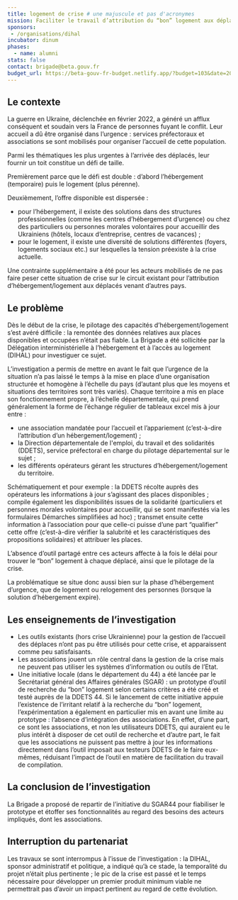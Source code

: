 ```yaml
---
title: logement de crise # une majuscule et pas d'acronymes
mission: Faciliter le travail d’attribution du “bon” logement aux déplacés d’Ukraine
sponsors: 
 - /organisations/dihal
incubator: dinum 
phases:
  - name: alumni
stats: false 
contact: brigade@beta.gouv.fr
budget_url: https://beta-gouv-fr-budget.netlify.app/?budget=103&date=2022-07-12&start=2021-03-15&startup=Aides+Jeunes&startupId=aides.jeunes
---
```


## Le contexte

La guerre en Ukraine, déclenchée en février 2022, a généré un afflux conséquent et soudain vers la France de personnes fuyant le conflit. Leur accueil a dû être organisé dans l’urgence : services préfectoraux et associations se sont mobilisés pour organiser l’accueil de cette population. 

Parmi les thématiques les plus urgentes à l’arrivée des déplacés, leur fournir un toit constitue un défi de taille. 

Premièrement parce que le défi est double : d’abord l’hébergement (temporaire) puis le logement (plus pérenne).

Deuxièmement, l’offre disponible est dispersée : 

- pour l’hébergement, il existe des solutions dans des structures professionnelles (comme les centres d’hébergement d’urgence) ou chez des particuliers ou personnes morales volontaires pour accueillir des Ukrainiens (hôtels, locaux d’entreprise, centres de vacances) ;
- pour le logement, il existe une diversité de solutions différentes (foyers, logements sociaux etc.) sur lesquelles la tension préexiste à la crise actuelle.

Une contrainte supplémentaire a été pour les acteurs mobilisés de ne pas faire peser cette situation de crise sur le circuit existant pour l’attribution d’hébergement/logement aux déplacés venant d’autres pays.

## Le problème

Dès le début de la crise, le pilotage des capacités d’hébergement/logement s’est avéré difficile : la remontée des données relatives aux places disponibles et occupées n’était pas fiable. La Brigade a été sollicitée par la Délégation interministérielle à l’hébergement et à l’accès au logement (DIHAL) pour investiguer ce sujet.

L’investigation a permis de mettre en avant le fait que l’urgence de la situation n’a pas laissé le temps à la mise en place d’une organisation structurée et homogène à l’échelle du pays (d’autant plus que les moyens et situations des territoires sont très variés). Chaque territoire a mis en place son fonctionnement propre, à l’échelle départementale, qui prend généralement la forme de l’échange régulier de tableaux excel mis à jour entre :

- une association mandatée pour l’accueil et l’appariement (c’est-à-dire l’attribution d’un hébergement/logement) ;
- la Direction départementale de l'emploi, du travail et des solidarités (DDETS), service préfectoral en charge du pilotage départemental sur le sujet ;
- les différents opérateurs gérant les structures d’hébergement/logement du territoire.

Schématiquement et pour exemple : la DDETS récolte auprès des opérateurs les informations à jour s’agissant des places disponibles ; compile également les disponibilités issues de la solidarité (particuliers et personnes morales volontaires pour accueillir, qui se sont manifestés via les formulaires Démarches simplifiées ad hoc) ; transmet ensuite cette information à l’association pour que celle-ci puisse d’une part “qualifier” cette offre (c’est-à-dire vérifier la salubrité et les caractéristiques des propositions solidaires) et attribuer les places.

L’absence d’outil partagé entre ces acteurs affecte à la fois le délai pour trouver le “bon” logement à chaque déplacé, ainsi que le pilotage de la crise.

La problématique se situe donc aussi bien sur la phase d’hébergement d’urgence, que de logement ou relogement des personnes (lorsque la solution d’hébergement expire). 

## Les enseignements de l’investigation

- Les outils existants (hors crise Ukrainienne) pour la gestion de l’accueil des déplaces n’ont pas pu être utilisés pour cette crise, et apparaissent comme peu satisfaisants.
- Les associations jouent un rôle central dans la gestion de la crise mais ne peuvent pas utiliser les systèmes d’information ou outils de l’Etat.
- Une initiative locale (dans le département du 44) a été lancée par le Secrétariat général des Affaires générales (SGAR) : un prototype d’outil de recherche du “bon” logement selon certains critères a été créé et testé auprès de la DDETS 44. Si le lancement de cette initiative appuie l’existence de l’irritant relatif à la recherche du “bon” logement, l’expérimentation a également en particulier mis en avant une limite au prototype : l’absence d’intégration des associations. En effet, d’une part, ce sont les associations, et non les utilisateurs DDETS, qui auraient eu le plus intérêt à disposer de cet outil de recherche et d’autre part, le fait que les associations ne puissent pas mettre à jour les informations directement dans l’outil imposait aux testeurs DDETS de le faire eux-mêmes, réduisant l’impact de l’outil en matière de facilitation du travail de compilation.

## La conclusion de l’investigation

La Brigade a proposé de repartir de l’initiative du SGAR44 pour fiabiliser le prototype et étoffer ses fonctionnalités au regard des besoins des acteurs impliqués, dont les associations. 

## Interruption du partenariat

Les travaux se sont interrompus à l’issue de l’investigation : la DIHAL, sponsor administratif et politique, a indiqué qu’à ce stade, la temporalité du projet n’était plus pertinente ; le pic de la crise est passé et le temps nécessaire pour développer un premier produit minimum viable ne permettrait pas d’avoir un impact pertinent au regard de cette évolution.

